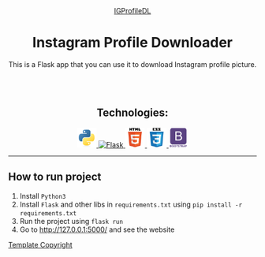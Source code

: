<!-- Project Title -->
<div align="center">
    <a href="#">
        <!-- <img src="images/logo.png" alt="Logo" width="80" height="80"> -->
        IGProfileDL
    </a>
    <h1>Instagram Profile Downloader</h1>
</div>
<!-- Project Description -->
<div>
    <p align="center">
    This is a Flask app that you can use it to download Instagram profile picture.
    </p>
</div>
<br>
<br>
<!-- Project Details -->
<div align="center">
    <h2><strong>Technologies: </strong></h2>
    <a href="https://www.python.org/" target="_blank">
        <img src="https://raw.githubusercontent.com/devicons/devicon/master/icons/python/python-original.svg" alt="Python" width="40" height="40"/>
    </a>
    <a href="https://flask.palletsprojects.com/" target="_blank">
        <img src="https://img.icons8.com/ios-filled/50/000000/flask.png" alt="Flask" width="40" height="40"/>
    </a>
    <a href="https://www.w3.org/html/" target="_blank"> <img src="https://raw.githubusercontent.com/devicons/devicon/master/icons/html5/html5-original-wordmark.svg" alt="html5" width="40" height="40"/> </a>
    <a href="https://www.w3schools.com/css/" target="_blank"> <img src="https://raw.githubusercontent.com/devicons/devicon/master/icons/css3/css3-original-wordmark.svg" alt="css3" width="40" height="40"/> </a>
    <a href="https://getbootstrap.com" target="_blank"> <img src="https://raw.githubusercontent.com/devicons/devicon/master/icons/bootstrap/bootstrap-plain-wordmark.svg" alt="bootstrap" width="40" height="40"/> </a>
</div>
<hr>

## How to run project
1. Install <code>Python3</code>
2. Install <code>Flask</code> and other libs in <code>requirements.txt</code> using <code>pip install -r requirements.txt</code>
3. Run the project using <code>flask run</code>
4. Go to http://127.0.0.1:5000/ and see the website


<a href="https://colorlib.com/wp/template/contact-form-v1/">Template Copyright</a>
